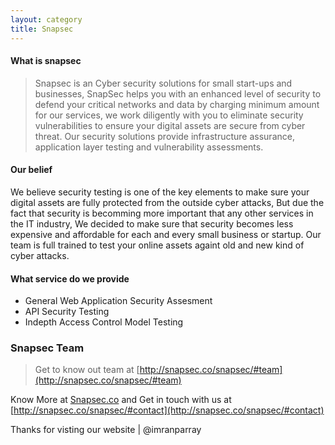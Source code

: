 ```yaml
---
layout: category
title: Snapsec
---
```




#### What is snapsec

> Snapsec is an Cyber security solutions for small start-ups and businesses, SnapSec helps you with an enhanced level of security to defend your critical networks and data by charging minimum amount for our services, we work diligently with you to eliminate security vulnerabilities to ensure your digital assets are secure from cyber threat. Our security solutions provide infrastructure assurance, application layer testing and vulnerability assessments.


#### Our belief 

We believe security testing is one of the key elements to make sure your digital assets are fully protected from the outside cyber attacks, But due the fact that security is becomming more important that any other services in the IT industry, We decided to make sure that security becomes less expensive and affordable for each and every small business or startup. Our team is full trained to test your online assets againt old and new kind of cyber attacks.


#### What service do we provide

- General Web Application Security Assesment
- API Security Testing
- Indepth Access Control Model Testing



### Snapsec Team

> Get to know out team at [http://snapsec.co/snapsec/#team](http://snapsec.co/snapsec/#team)


Know More at [Snapsec.co](http://snapsec.co) and Get in touch with us at [http://snapsec.co/snapsec/#contact](http://snapsec.co/snapsec/#contact)

Thanks for visting our website | @imranparray

